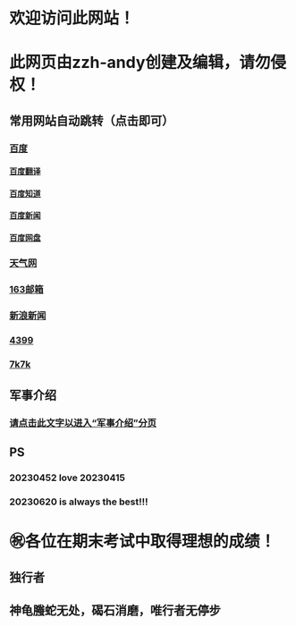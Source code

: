 # 欢迎访问此网站！
# 此网页由zzh-andy创建及编辑，请勿侵权！  
## 常用网站自动跳转（点击即可）  
### [百度](http://baidu.com/ "最大的搜索网站")  
#### [百度翻译](http://fanyi.baidu.com/  "遇见外国语言不懂？点它试试")  
#### [百度知道](http://zhidao.baidu.com/  "有什么不懂得？一切问它")  
#### [百度新闻](http://news.baidu.com/ "想看看新闻？点它即可")  
#### [百度网盘](https://pan.baidu.com/ "要存放文件？点它试试")  
### [天气网](http://www.tianqi.com/ "查询天气就点它")  
### [163邮箱](https://mail.163.com/ "去自己的邮箱？就是它")  
### [新浪新闻](https://news.sina.com.cn/ "新闻没看够？再点点它")  
### [4399](http://4399.com/ "4399")  
### [7k7k](http://7k7k.com/ "7k7k")  

## 军事介绍
### [请点击此文字以进入“军事介绍”分页](https://zzh-andy.github.io/second/jsjssl.md/ "前往军事分页") 


## PS
### 20230452 love 20230415
### 20230620 is always the best!!!
 
# ㊗️各位在期末考试中取得理想的成绩！

##                                                                          独行者
##                                                  神龟螣蛇无处，碣石消磨，唯行者无停步
  
